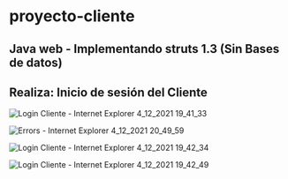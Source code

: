 # proyecto-cliente
## Java web - Implementando struts 1.3 (Sin Bases de datos)
## Realiza: Inicio de sesión del Cliente


![Login Cliente - Internet Explorer 4_12_2021 19_41_33](https://user-images.githubusercontent.com/88462536/144766668-edbce2fb-126c-45d2-9d94-f4f2c4c80c52.png)

![Errors - Internet Explorer 4_12_2021 20_49_59](https://user-images.githubusercontent.com/88462536/144766672-cdf9b94f-0e37-4e99-96ec-1a8be0df2b8c.png)

![Login Cliente - Internet Explorer 4_12_2021 19_42_34](https://user-images.githubusercontent.com/88462536/144766681-aa1ef9f8-8e68-4be2-837b-8281e3519539.png)

![Login Cliente - Internet Explorer 4_12_2021 19_42_49](https://user-images.githubusercontent.com/88462536/144766688-814751c6-848e-4eaa-8301-ed80c083b652.png)
